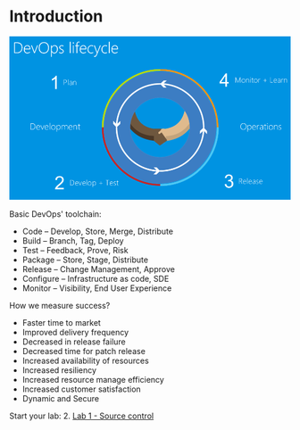 # Introduction

![DevOps Lifecycle](./imgs/DevOpsLifecycle.PNG)

Basic DevOps' toolchain:

- Code – Develop, Store, Merge, Distribute
- Build – Branch, Tag, Deploy
- Test – Feedback, Prove, Risk
- Package – Store, Stage, Distribute
- Release – Change Management, Approve
- Configure – Infrastructure as code, SDE
- Monitor – Visibility, End User Experience

How we measure success?

- Faster time to market
- Improved delivery frequency
- Decreased in release failure
- Decreased time for patch release
- Increased availability of resources
- Increased resiliency
- Increased resource manage  efficiency
- Increased customer satisfaction
- Dynamic and Secure

Start your lab: 2. [Lab 1 - Source control](./Lab%201%20-%20Source%20control)